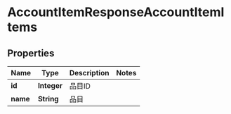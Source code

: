 

# AccountItemResponseAccountItemItems


## Properties

| Name | Type | Description | Notes |
|------------ | ------------- | ------------- | -------------|
|**id** | **Integer** | 品目ID |  |
|**name** | **String** | 品目 |  |



